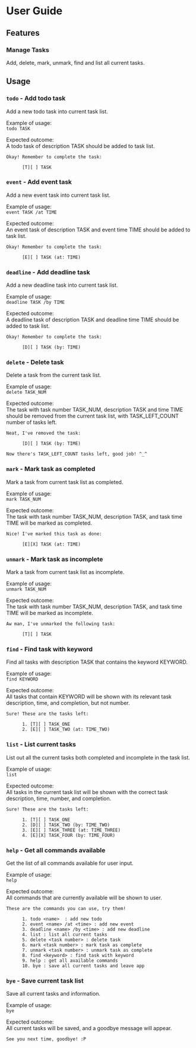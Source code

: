 # User Guide

## Features 

### Manage Tasks
Add, delete, mark, unmark, find and list all current tasks.

## Usage

### `todo` - Add todo task
Add a new todo task into current task list.

Example of usage:\
`todo TASK`

Expected outcome:\
A todo task of description TASK should be added to task list.

```
Okay! Remember to complete the task:

      [T][ ] TASK
```

### `event` - Add event task
Add a new event task into current task list.

Example of usage:\
`event TASK /at TIME`

Expected outcome:\
An event task of description TASK and event time TIME should be added to task list.

```
Okay! Remember to complete the task:

      [E][ ] TASK (at: TIME)
```

### `deadline` - Add deadline task
Add a new deadline task into current task list.

Example of usage:\
`deadline TASK /by TIME`

Expected outcome:\
A deadline task of description TASK and deadline time TIME should be added to task list.

```
Okay! Remember to complete the task:

      [D][ ] TASK (by: TIME)
```

### `delete` - Delete task
Delete a task from the current task list.

Example of usage:\
`delete TASK_NUM`

Expected outcome:\
The task with task number TASK_NUM, description TASK and time TIME should be removed from the current task list, with TASK_LEFT_COUNT number of tasks left.

```
Neat, I've removed the task:

      [D][ ] TASK (by: TIME)
      
Now there's TASK_LEFT_COUNT tasks left, good job! ^_^
```

### `mark` - Mark task as completed
Mark a task from current task list as completed.

Example of usage:\
`mark TASK_NUM`

Expected outcome:\
The task with task number TASK_NUM, description TASK, and task time TIME will be marked as completed.

```
Nice! I've marked this task as done:

      [E][X] TASK (at: TIME)
```

### `unmark` - Mark task as incomplete
Mark a task from current task list as incomplete.

Example of usage:  
`unmark TASK_NUM`

Expected outcome:  
The task with task number TASK_NUM, description TASK, and task time TIME will be marked as incomplete.

```
Aw man, I've unmarked the following task:

      [T][ ] TASK
```

### `find` - Find task with keyword
Find all tasks with description TASK that contains the keyword KEYWORD.

Example of usage:  
`find KEYWORD`

Expected outcome:  
All tasks that contain KEYWORD will be shown with its relevant task description, time, and completion, but not number.

```
Sure! These are the tasks left:
      
      1. [T][ ] TASK_ONE
      2. [E][ ] TASK_TWO (at: TIME_TWO)
```

### `list` - List current tasks
List out all the current tasks both completed and incomplete in the task list.

Example of usage:  
`list`

Expected outcome:  
All tasks in the current task list will be shown with the correct task description, time, number, and completion.

```
Sure! These are the tasks left:
      
      1. [T][ ] TASK_ONE
      2. [D][ ] TASK_TWO (by: TIME_TWO)
      3. [E][ ] TASK_THREE (at: TIME_THREE)
      4. [E][X] TASK_FOUR (by: TIME_FOUR)
```

### `help` - Get all commands available
Get the list of all commands available for user input.

Example of usage:  
`help`

Expected outcome:  
All commands that are currently available will be shown to user.

```
These are the commands you can use, try them!

      1. todo <name>  : add new todo
      2. event <name> /at <time> : add new event
      3. deadline <name> /by <time> : add new deadline
      4. list : list all current tasks
      5. delete <task number> : delete task
      6. mark <task number> : mark task as complete
      7. unmark <task number> : unmark task as complete
      8. find <keyword> : find task with keyword
      9. help : get all available commands
      10. bye : save all current tasks and leave app
```

### `bye` - Save current task list
Save all current tasks and information.

Example of usage:  
`bye`

Expected outcome:  
All current tasks will be saved, and a goodbye message will appear.

```
See you next time, goodbye! :P
```
